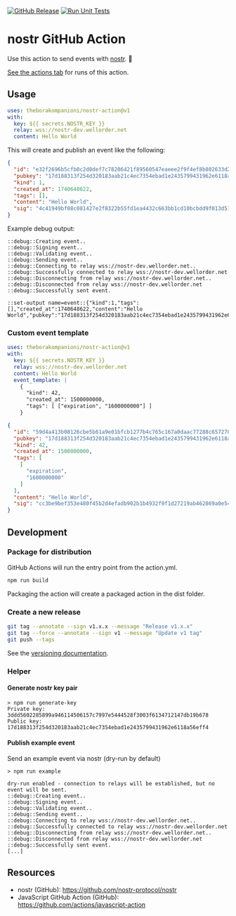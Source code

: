 [![GitHub Release](https://img.shields.io/github/v/release/theborakompanioni/nostr-action?cacheSeconds=3600)](https://github.com/theborakompanioni/nostr-action/releases/latest)
[![Run Unit Tests](https://github.com/theborakompanioni/nostr-action/actions/workflows/test.yml/badge.svg)](https://github.com/theborakompanioni/nostr-action/actions/workflows/test.yml)

# nostr GitHub Action

Use this action to send events with [nostr](https://github.com/nostr-protocol/nostr). :rocket:

[See the actions tab](https://github.com/theborakompanioni/nostr-action/actions) for runs of this action.

## Usage

```yaml
uses: theborakompanioni/nostr-action@v1
with:
  key: ${{ secrets.NOSTR_KEY }}
  relay: wss://nostr-dev.wellorder.net
  content: Hello World
```

This will create and publish an event like the following:
```json
{
  "id": "e32f2696b5cfb0c2d0def7c78206421f89560547eaeee2f9f4ef8b802633d289",
  "pubkey": "17d188313f254d320183aab21c4ec7354ebad1e2435799431962e6118a56eff4",
  "kind": 1,
  "created_at": 1740648622,
  "tags": [],
  "content": "Hello World",
  "sig": "4c41949bf08c081427e2f8322b55fd1ea4432c663bb1cd10bcbdd9f013d51a66544666e2abb7cdb51b3bad6b48ef8ebc41ccf345982f6fefe22cc956cc29ef09"
}
```

Example debug output:
```
::debug::Creating event..
::debug::Signing event..
::debug::Validating event..
::debug::Sending event..
::debug::Connecting to relay wss://nostr-dev.wellorder.net..
::debug::Successfully connected to relay wss://nostr-dev.wellorder.net
::debug::Disconnecting from relay wss://nostr-dev.wellorder.net..
::debug::Disconnected from relay wss://nostr-dev.wellorder.net
::debug::Successfully sent event.

::set-output name=event::{"kind":1,"tags":[],"created_at":1740648622,"content":"Hello World","pubkey":"17d188313f254d320183aab21c4ec7354ebad1e2435799431962e6118a56eff4","id":"e32f2696b5cfb0c2d0def7c78206421f89560547eaeee2f9f4ef8b802633d289","sig":"4c41949bf08c081427e2f8322b55fd1ea4432c663bb1cd10bcbdd9f013d51a66544666e2abb7cdb51b3bad6b48ef8ebc41ccf345982f6fefe22cc956cc29ef09"}
```

### Custom event template

```yaml
uses: theborakompanioni/nostr-action@v1
with:
  key: ${{ secrets.NOSTR_KEY }}
  relay: wss://nostr-dev.wellorder.net
  content: Hello World
  event_template: |
    {
      "kind": 42,
      "created_at": 1500000000,
      "tags": [ ["expiration", "1600000000"] ]
    }
```

```json
{
  "id": "59d4a413b08126cbe5b61a9e01bfcb1277b4c765c167a0daac77288c657270a1",
  "pubkey": "17d188313f254d320183aab21c4ec7354ebad1e2435799431962e6118a56eff4",
  "kind": 42,
  "created_at": 1500000000,
  "tags": [
    [
      "expiration",
      "1600000000"
    ]
  ],
  "content": "Hello World",
  "sig": "cc3be9bef353e480f45b2d4efadb902b1b4932f9f1d27219ab462869a0e5487d5aa6eabd7327f5da325ac9bd7a562a29a448b1a9e65ee318e05054126d22bb7e"
}
```

## Development
### Package for distribution

GitHub Actions will run the entry point from the action.yml. 

```bash
npm run build
```
Packaging the action will create a packaged action in the dist folder.

### Create a new release
```bash
git tag --annotate --sign v1.x.x --message "Release v1.x.x"
git tag --force --annotate --sign v1 --message "Update v1 tag"
git push --tags
``` 

See the [versioning documentation](https://github.com/actions/toolkit/blob/master/docs/action-versioning.md).

### Helper

#### Generate nostr key pair
```
> npm run generate-key
Private key: 3ddd5602285899a946114506157c7997e5444528f3003f6134712147db19b678
Public key: 17d188313f254d320183aab21c4ec7354ebad1e2435799431962e6118a56eff4
```

#### Publish example event
Send an example event via nostr (dry-run by default)

```
> npm run example
```
```
dry-run enabled - connection to relays will be established, but no event will be sent.
::debug::Creating event..
::debug::Signing event..
::debug::Validating event..
::debug::Sending event..
::debug::Connecting to relay wss://nostr-dev.wellorder.net..
::debug::Successfully connected to relay wss://nostr-dev.wellorder.net
::debug::Disconnecting from relay wss://nostr-dev.wellorder.net..
::debug::Disconnected from relay wss://nostr-dev.wellorder.net
::debug::Successfully sent event.
[...]
```

## Resources
- nostr (GitHub): https://github.com/nostr-protocol/nostr
- JavaScript GitHub Action (GitHub): https://github.com/actions/javascript-action
